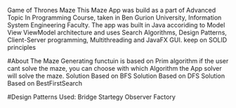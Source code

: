 Game of Thrones  Maze
This Maze App was build as a part of Advanced Topic In Programming Course, taken in Ben Gurion University, Information System Engineering Faculty.
The app was built in Java accoriding to Model View ViewModel architecture and uses Search Algorithms, Design Patterns, Client-Server programming, Multithreading and JavaFX GUI.
keep on SOLID principles

#About
The Maze Generating functuin is based on Prim algorithm
if the user cant solve the maze, you can choose with which Algorithm the App solver will solve the maze.
Solution Based on BFS
Solution Based on DFS
Solution Based on BestFirstSearch

#Design Patterns Used:
Bridge
Startegy
Observer
Factory



